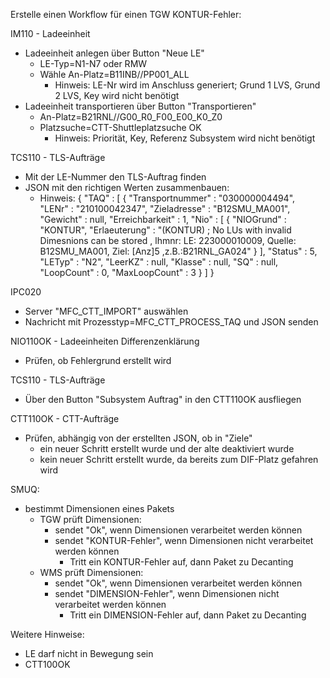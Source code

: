 Erstelle einen Workflow für einen TGW KONTUR-Fehler:

IM110 - Ladeeinheit
- Ladeeinheit anlegen über Button "Neue LE"
  - LE-Typ=N1-N7 oder RMW
  - Wähle An-Platz=B11INB//PP001_ALL
    - Hinweis: LE-Nr wird im Anschluss generiert; Grund 1 LVS, Grund 2 LVS, Key wird nicht benötigt
- Ladeeinheit transportieren über Button "Transportieren"
  - An-Platz=B21RNL//G00_R0_F00_E00_K0_Z0
  - Platzsuche=CTT-Shuttleplatzsuche OK
    - Hinweis: Priorität, Key, Referenz Subsystem wird nicht benötigt

TCS110 - TLS-Aufträge
- Mit der LE-Nummer den TLS-Auftrag finden
- JSON mit den richtigen Werten zusammenbauen:
  - Hinweis:
    {
      "TAQ" :
      [
        {
          "Transportnummer" : "030000004494",
          "LENr" : "210100042347",
          "Zieladresse" : "B12SMU_MA001",
          "Gewicht" : null,
          "Erreichbarkeit" : 1,
          "Nio" :
         [
            {
              "NIOGrund" : "KONTUR",
              "Erlaeuterung" : "(KONTUR)  ;  No LUs with invalid Dimesnions can be stored , lhmnr:    LE: 223000010009, Quelle: B12SMU_MA001, Ziel: [Anz]5 ,z.B.:B21RNL_GA024"
            }
          ],
          "Status" : 5,
          "LETyp" : "N2",
          "LeerKZ" : null,
          "Klasse" : null,
          "SQ" : null,
          "LoopCount" : 0,
          "MaxLoopCount" : 3
        }
      ]
    }

IPC020
- Server "MFC_CTT_IMPORT" auswählen
- Nachricht mit Prozesstyp=MFC_CTT_PROCESS_TAQ und JSON senden

NIO110OK - Ladeeinheiten Differenzenklärung
- Prüfen, ob Fehlergrund erstellt wird

TCS110 - TLS-Aufträge
- Über den Button "Subsystem Auftrag" in den CTT110OK ausfliegen

CTT110OK - CTT-Aufträge
- Prüfen, abhängig von der erstellten JSON, ob in "Ziele"
  - ein neuer Schritt erstellt wurde und der alte deaktiviert wurde
  - kein neuer Schritt erstellt wurde, da bereits zum DIF-Platz gefahren wird






SMUQ:
- bestimmt Dimensionen eines Pakets
  - TGW prüft Dimensionen:
    - sendet "Ok", wenn Dimensionen verarbeitet werden können
    - sendet "KONTUR-Fehler", wenn Dimensionen nicht verarbeitet werden können
      - Tritt ein KONTUR-Fehler auf, dann Paket zu Decanting
  - WMS prüft Dimensionen:
    - sendet "Ok", wenn Dimensionen verarbeitet werden können
    - sendet "DIMENSION-Fehler", wenn Dimensionen nicht verarbeitet werden können
      - Tritt ein DIMENSION-Fehler auf, dann Paket zu Decanting

Weitere Hinweise:
- LE darf nicht in Bewegung sein
- CTT100OK
